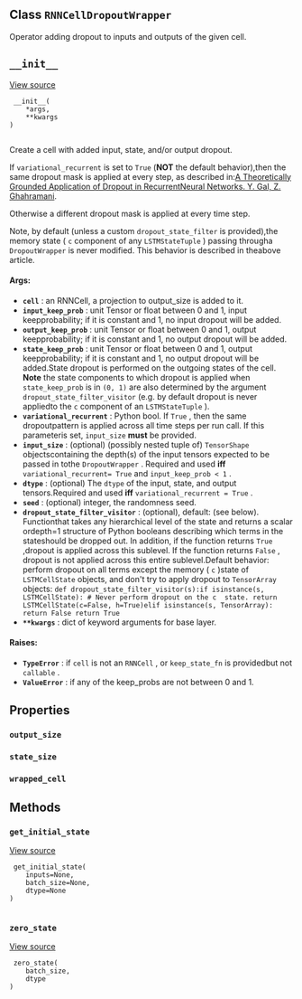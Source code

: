 

## Class  `RNNCellDropoutWrapper` 
Operator adding dropout to inputs and outputs of the given cell.

##  `__init__` 
[View source](https://github.com/tensorflow/tensorflow/blob/r2.0/tensorflow/python/keras/layers/rnn_cell_wrapper_v2.py#L97-L98)

```
 __init__(
    *args,
    **kwargs
)
 
```

Create a cell with added input, state, and/or output dropout.

If  `variational_recurrent`  is set to  `True`  (**NOT**  the default behavior),then the same dropout mask is applied at every step, as described in:[A Theoretically Grounded Application of Dropout in RecurrentNeural Networks. Y. Gal, Z. Ghahramani](https://arxiv.org/abs/1512.05287).

Otherwise a different dropout mask is applied at every time step.

Note, by default (unless a custom  `dropout_state_filter`  is provided),the memory state ( `c`  component of any  `LSTMStateTuple` ) passing througha  `DropoutWrapper`  is never modified.  This behavior is described in theabove article.

#### Args:
- **`cell`** : an RNNCell, a projection to output_size is added to it.
- **`input_keep_prob`** : unit Tensor or float between 0 and 1, input keepprobability; if it is constant and 1, no input dropout will be added.
- **`output_keep_prob`** : unit Tensor or float between 0 and 1, output keepprobability; if it is constant and 1, no output dropout will be added.
- **`state_keep_prob`** : unit Tensor or float between 0 and 1, output keepprobability; if it is constant and 1, no output dropout will be added.State dropout is performed on the outgoing states of the cell. **Note** the state components to which dropout is applied when  `state_keep_prob` is in  `(0, 1)`  are also determined by the argument `dropout_state_filter_visitor`  (e.g. by default dropout is never appliedto the  `c`  component of an  `LSTMStateTuple` ).
- **`variational_recurrent`** : Python bool.  If  `True` , then the same dropoutpattern is applied across all time steps per run call. If this parameteris set,  `input_size`  **must**  be provided.
- **`input_size`** : (optional) (possibly nested tuple of)  `TensorShape`  objectscontaining the depth(s) of the input tensors expected to be passed in tothe  `DropoutWrapper` .  Required and used **iff**   `variational_recurrent= True`  and  `input_keep_prob < 1` .
- **`dtype`** : (optional) The  `dtype`  of the input, state, and output tensors.Required and used **iff**   `variational_recurrent = True` .
- **`seed`** : (optional) integer, the randomness seed.
- **`dropout_state_filter_visitor`** : (optional), default: (see below).  Functionthat takes any hierarchical level of the state and returns a scalar ordepth=1 structure of Python booleans describing which terms in the stateshould be dropped out.  In addition, if the function returns  `True` ,dropout is applied across this sublevel.  If the function returns `False` , dropout is not applied across this entire sublevel.Default behavior: perform dropout on all terms except the memory ( `c` )state of  `LSTMCellState`  objects, and don't try to apply dropout to `TensorArray`  objects:  `def dropout_state_filter_visitor(s):if isinstance(s, LSTMCellState): # Never perform dropout on the c  state. return LSTMCellState(c=False, h=True)elif isinstance(s, TensorArray): return False return True` 
- **`**kwargs`** : dict of keyword arguments for base layer.


#### Raises:
- **`TypeError`** : if  `cell`  is not an  `RNNCell` , or  `keep_state_fn`  is providedbut not  `callable` .
- **`ValueError`** : if any of the keep_probs are not between 0 and 1.


## Properties


###  `output_size` 


###  `state_size` 


###  `wrapped_cell` 


## Methods


###  `get_initial_state` 
[View source](https://github.com/tensorflow/tensorflow/blob/r2.0/tensorflow/python/keras/layers/recurrent.py#L976-L977)

```
 get_initial_state(
    inputs=None,
    batch_size=None,
    dtype=None
)
 
```

###  `zero_state` 
[View source](https://github.com/tensorflow/tensorflow/blob/r2.0/tensorflow/python/ops/rnn_cell_wrapper_impl.py#L197-L199)

```
 zero_state(
    batch_size,
    dtype
)
 
```

